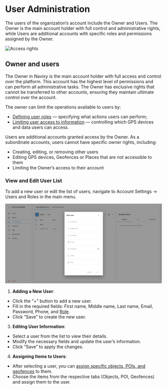 # User Administration

The users of the organization’s account include the Owner and Users. The Owner is the main account holder with full control and administrative rights, while Users are additional accounts with specific roles and permissions assigned by the Owner.

![Access rights](https://www.navixy.com/wp-content/uploads/2023/04/roles-en.png)

## Owner and users

The Owner in Navixy is the main account holder with full access and control over the platform. This account has the highest level of permissions and can perform all administrative tasks. The Owner has exclusive rights that cannot be transferred to other accounts, ensuring they maintain ultimate control over the account.

The owner can limit the operations available to users by:

* [Defining user roles](role-management.md) — specifying what actions users can perform;
* [Limiting user access to information](restrict-access.md) — controlling which GPS devices and data users can access.

Users are additional accounts granted access by the Owner. As a subordinate accounts, users cannot have specific owner rights, including:

* Creating, editing, or removing other users
* Editing GPS devices, Geofences or Places that are not accessible to them
* Limiting the Owner’s access to their account

### **View and Edit User List**

To add a new user or edit the list of users, navigate to Account Settings → Users and Roles in the main menu.

![](attachments/image-20240718-041947.png)

1. **Adding a New User**:

* Click the “+” button to add a new user.
* Fill in the required fields: First name, Middle name, Last name, Email, Password, Phone, and [Role](role-management.md).
* Click “Save” to create the new user.

3. **Editing User Information**:

* Select a user from the list to view their details.
* Modify the necessary fields and update the user’s information.
* Click “Save” to apply the changes.

4. **Assigning Items to Users**:

* After selecting a user, you can [assign specific objects, POIs, and geofences](restrict-access.md) to them.
* Choose the items from the respective tabs (Objects, POI, Geofences) and assign them to the user.
